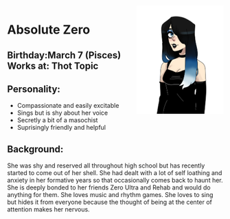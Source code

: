 <img src= "https://github.com/Pixelmation/Monster_Chan/blob/master/Images/absolute.png" width = 40% height = 40% align = "right">

<h1>
  Absolute Zero
</h1>

<h2>
  Birthday:March 7 (Pisces)
  <br>
  Works at: Thot Topic
</h2>

<h2>
  Personality: 
</h2>

<ul>
  <li>Compassionate and easily excitable</li>
  <li>Sings but is shy about her voice</li>
  <li>Secretly a bit of a masochist</li>
  <li>Suprisingly friendly and helpful</li>
</ul>

<h2>
  Background:
</h2>

<p>
  She was shy and reserved all throughout high school but has recently started to come out of her shell. She had dealt with a lot of self loathing and anxiety in her formative years so that occasionally comes back to haunt her. She is deeply bonded to her friends Zero Ultra and Rehab and would do anything for them. She loves music and rhythm games. She loves to sing but hides it from everyone because the thought of being at the center of attention makes her nervous.
</p>
